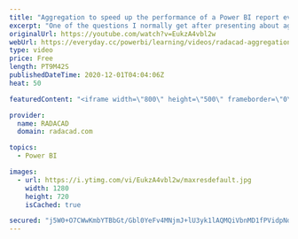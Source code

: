 ```yaml
---
title: "Aggregation to speed up the performance of a Power BI report even if all IMPORTED"
excerpt: "One of the questions I normally get after presenting about aggregations in Power BI is that, does the aggregation works only for Composite mode and in scenarios to speed up the DirectQuery? or does it work in import mode as well? This video is about this question and shows how you can speed up your model"
originalUrl: https://youtube.com/watch?v=EukzA4vbl2w
webUrl: https://everyday.cc/powerbi/learning/videos/radacad-aggregation-to-speed-up-the-performance-of-a-power-bi-report-even-if-all-imported/
type: video
price: Free
length: PT9M42S
publishedDateTime: 2020-12-01T04:04:06Z
heat: 50

featuredContent: "<iframe width=\"800\" height=\"500\" frameborder=\"0\" src=\"https://www.youtube.com/embed/EukzA4vbl2w\" allow=\"accelerometer; autoplay; encrypted-media; gyroscope; picture-in-picture\" allowfullscreen></iframe>"

provider:
  name: RADACAD
  domain: radacad.com

topics:
  - Power BI

images:
  - url: https://i.ytimg.com/vi/EukzA4vbl2w/maxresdefault.jpg
    width: 1280
    height: 720
    isCached: true

secured: "j5W0+O7CWwKmbYTBbGt/Gbl0YeFv4MNjmJ+lU3yk1lAQMQiVbnMD1fPVidpNdq0Wry4jnqoQ/GLEvHClxe79Q5hqSb89m4cQjsSxggB7sPEvc9shFRHPmIsrTNTUObFgD0KoevRSfGgGg5GIeVqEsRVYN+ZJGk5+l+nKt5+hknUk1mJQJIDlmJd7qLsZjjh1Hfil0TjEQE1EgJwk3JIRNw/zIUla5EEkCxxXyKDkxzsieqNJ2biJA+tnt7YQaBRZcrZZgzDM346SfEY3DQbXOd8T+Zx29dQVSEJSTUHrEbSjWwwnUnIqkbM0zN0ApiQ/UjJ8EDxIY7lx4Igw9hxcpn/rsnkZ+LFfYgEVdfHQtt070L3iHM+Xepi2I3bnL+vlEShV1h7gdomsPGZMcPsXghp9y7juThZ+h8SYKpGPopI=;1OKOWjLe1wbSkKIQIYEFMA=="
---
```


